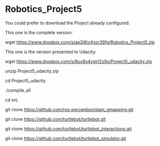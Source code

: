 # Robotics_Project5

You could prefer to download the Project already configured:

This one is the complete version:

wget https://www.dropbox.com/s/ae2i6tz4gzr26fg/Robotics_Project5.zip

This one is the version presented to Udacity:

wget https://www.dropbox.com/s/8ux8s4zgirl2z9x/Project5_udacity.zip


unzip Project5_udacity.zip

cd Project5_udacity

./compile_all





cd src

git clone https://github.com/ros-perception/slam_gmapping.git

git clone https://github.com/turtlebot/turtlebot.git

git clone https://github.com/turtlebot/turtlebot_interactions.git

git clone https://github.com/turtlebot/turtlebot_simulator.git



